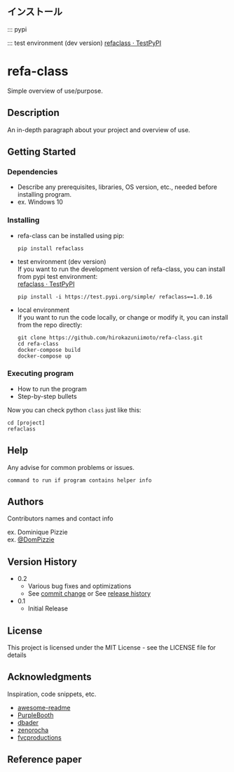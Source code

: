 ## インストール
::: pypi 


::: test environment (dev version)
[refaclass · TestPyPI](https://test.pypi.org/project/refaclass/1.0.16/)

# refa-class

Simple overview of use/purpose.

## Description

An in-depth paragraph about your project and overview of use.

## Getting Started

### Dependencies

* Describe any prerequisites, libraries, OS version, etc., needed before installing program.
* ex. Windows 10

### Installing
* refa-class can be installed using pip:
    ```
    pip install refaclass
    ```

* test environment (dev version)  
  If you want to run the development version of refa-class, you can install from pypi test environment:  
    [refaclass · TestPyPI](https://test.pypi.org/project/refaclass/1.0.16/)
    ```
    pip install -i https://test.pypi.org/simple/ refaclass==1.0.16  
    ```

* local environment  
  If you want to run the code locally, or change or modify it, you can install from the repo directly:
  ```
  git clone https://github.com/hirokazuniimoto/refa-class.git  
  cd refa-class
  docker-compose build
  docker-compose up
  ```

### Executing program

* How to run the program
* Step-by-step bullets

Now you can check python `class` just like this:
```
cd [project]
refaclass
```

## Help

Any advise for common problems or issues.
```
command to run if program contains helper info
```

## Authors

Contributors names and contact info

ex. Dominique Pizzie  
ex. [@DomPizzie](https://twitter.com/dompizzie)

## Version History

* 0.2
    * Various bug fixes and optimizations
    * See [commit change]() or See [release history]()
* 0.1
    * Initial Release

## License

This project is licensed under the MIT License - see the LICENSE file for details

## Acknowledgments

Inspiration, code snippets, etc.
* [awesome-readme](https://github.com/matiassingers/awesome-readme)
* [PurpleBooth](https://gist.github.com/PurpleBooth/109311bb0361f32d87a2)
* [dbader](https://github.com/dbader/readme-template)
* [zenorocha](https://gist.github.com/zenorocha/4526327)
* [fvcproductions](https://gist.github.com/fvcproductions/1bfc2d4aecb01a834b46)

## Reference paper


